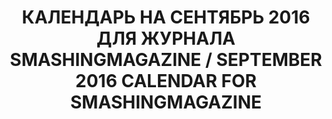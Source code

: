 ---
title: КАЛЕНДАРЬ НА СЕНТЯБРЬ 2016 ДЛЯ ЖУРНАЛА SMASHINGMAGAZINE / SEPTEMBER 2016 CALENDAR FOR SMASHINGMAGAZINE
image_path: /images/wallpaper.jpg
column: 1
---